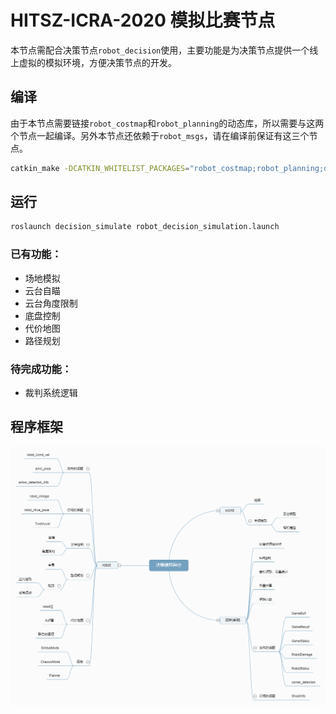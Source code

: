 # HITSZ-ICRA-2020 模拟比赛节点
本节点需配合决策节点`robot_decision`使用，主要功能是为决策节点提供一个线上虚拟的模拟环境，方便决策节点的开发。

## 编译
由于本节点需要链接`robot_costmap`和`robot_planning`的动态库，所以需要与这两个节点一起编译。另外本节点还依赖于`robot_msgs`，请在编译前保证有这三个节点。
```bash
catkin_make -DCATKIN_WHITELIST_PACKAGES="robot_costmap;robot_planning;decision_simulate"
```

## 运行
```bash
roslaunch decision_simulate robot_decision_simulation.launch
```

### 已有功能：
* 场地模拟
* 云台自瞄
* 云台角度限制
* 底盘控制
* 代价地图
* 路径规划

### 待完成功能：
* 裁判系统逻辑

## 程序框架
![程序框架](决策模拟程序.png)